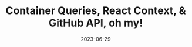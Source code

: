 ---
date: 2023-06-29
title: Container Queries, React Context, & GitHub API, oh my!
cardTitle: Container Queries, React Context, & GitHub API, oh my!
icons: ["fa-react", "fa-sass"]
tags: ["project", "featured"]
eyebrow: web app
imageTablet: /assets/github-tablet.jpg
imageBreakout: /assets/github-breakout.jpg
imageAlt:
blurb: React context, Sass mixins, container queries...they all come together nicely in this fun web app. Search for yourself, I know you want to! 
description: This is my solution to the GitHub User Search challenge on Frontend Mentor. This component is built with React and uses the GitHub API to display user information. In this project I learned how to use React Context to make for easier prop sharing. I used Sass mixins and lists to create the dark and light mode themes as well as the new CSS Container Queries to adjust the layout based on the size of the component instead of the viewport.
buttons: ["Web App","FEM Challenge", "GitHub Repo"]
urls: [
    "https://fem-search-github-users.netlify.app/",
    "https://www.frontendmentor.io/challenges/github-user-search-app-Q09YOgaH6",
    "https://github.com/Alliemack77/github-user-search"
]
---